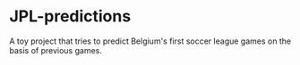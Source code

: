 # JPL-predictions
A toy project that tries to predict Belgium's first soccer league games on the basis of previous games.
